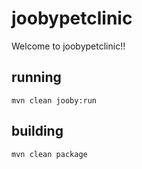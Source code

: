 # joobypetclinic

Welcome to joobypetclinic!!

## running

    mvn clean jooby:run

## building

    mvn clean package

